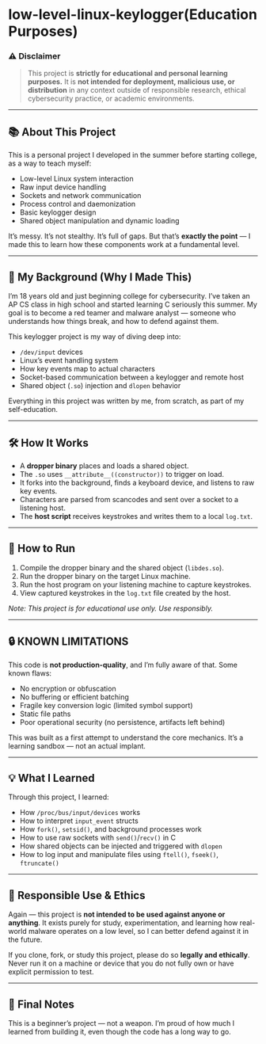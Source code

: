 # low-level-linux-keylogger(Education Purposes)

### ⚠️ Disclaimer

> This project is **strictly for educational and personal learning purposes.** It is **not intended for deployment, malicious use, or distribution** in any context outside of responsible research, ethical cybersecurity practice, or academic environments.

---

## 📚 About This Project

This is a personal project I developed in the summer before starting college, as a way to teach myself:

- Low-level Linux system interaction
- Raw input device handling
- Sockets and network communication
- Process control and daemonization
- Basic keylogger design
- Shared object manipulation and dynamic loading

It’s messy. It’s not stealthy. It’s full of gaps. But that’s **exactly the point** — I made this to learn how these components work at a fundamental level.

---

## 🧠 My Background (Why I Made This)

I’m 18 years old and just beginning college for cybersecurity. I’ve taken an AP CS class in high school and started learning C seriously this summer. My goal is to become a red teamer and malware analyst — someone who understands how things break, and how to defend against them.

This keylogger project is my way of diving deep into:

- `/dev/input` devices
- Linux’s event handling system
- How key events map to actual characters
- Socket-based communication between a keylogger and remote host
- Shared object (`.so`) injection and `dlopen` behavior

Everything in this project was written by me, from scratch, as part of my self-education.

---

## 🛠️ How It Works

- A **dropper binary** places and loads a shared object.
- The `.so` uses `__attribute__((constructor))` to trigger on load.
- It forks into the background, finds a keyboard device, and listens to raw key events.
- Characters are parsed from scancodes and sent over a socket to a listening host.
- The **host script** receives keystrokes and writes them to a local `log.txt`.

---

## 🏃 How to Run

1. Compile the dropper binary and the shared object (`libdes.so`).
2. Run the dropper binary on the target Linux machine.
3. Run the host program on your listening machine to capture keystrokes.
4. View captured keystrokes in the `log.txt` file created by the host.

*Note: This project is for educational use only. Use responsibly.*

---

## 🔒 KNOWN LIMITATIONS

This code is **not production-quality**, and I’m fully aware of that. Some known flaws:

- No encryption or obfuscation
- No buffering or efficient batching
- Fragile key conversion logic (limited symbol support)
- Static file paths
- Poor operational security (no persistence, artifacts left behind)

This was built as a first attempt to understand the core mechanics. It’s a learning sandbox — not an actual implant.

---

## 💡 What I Learned

Through this project, I learned:

- How `/proc/bus/input/devices` works
- How to interpret `input_event` structs
- How `fork()`, `setsid()`, and background processes work
- How to use raw sockets with `send()`/`recv()` in C
- How shared objects can be injected and triggered with `dlopen`
- How to log input and manipulate files using `ftell()`, `fseek()`, `ftruncate()`

---

## 🔐 Responsible Use & Ethics

Again — this project is **not intended to be used against anyone or anything**. It exists purely for study, experimentation, and learning how real-world malware operates on a low level, so I can better defend against it in the future.

If you clone, fork, or study this project, please do so **legally and ethically**. Never run it on a machine or device that you do not fully own or have explicit permission to test.

---

## 👋 Final Notes

This is a beginner’s project — not a weapon. I’m proud of how much I learned from building it, even though the code has a long way to go. 
